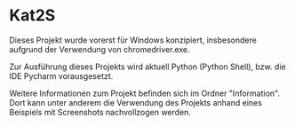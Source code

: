# Kat2S

Dieses Projekt wurde vorerst für Windows konzipiert, insbesondere aufgrund der Verwendung von chromedriver.exe.

Zur Ausführung dieses Projekts wird aktuell Python (Python Shell), bzw. die IDE Pycharm vorausgesetzt.

Weitere Informationen zum Projekt befinden sich im Ordner "Information". Dort kann unter anderem die Verwendung des Projekts anhand eines Beispiels mit Screenshots nachvollzogen werden.
